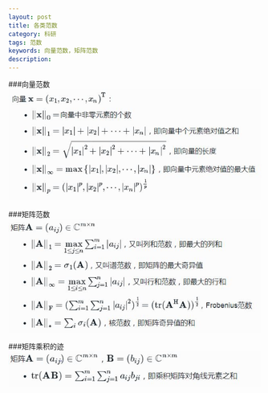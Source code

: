 ```yaml
---
layout: post
title: 各类范数
category: 科研
tags: 范数
keywords: 向量范数，矩阵范数
description: 
---
```


###向量范数
![vector_norms](/public/img/vector_norms.JPG)


###矩阵范数
![matrix_norms](/public/img/matrix_norms.JPG)


###矩阵乘积的迹
![trace](/public/img/trace.JPG)